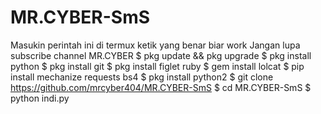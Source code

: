 # MR.CYBER-SmS
Masukin perintah ini di termux ketik yang benar biar work Jangan lupa subscribe channel MR.CYBER  $ pkg update &amp;&amp; pkg upgrade  $ pkg install python  $ pkg install git  $ pkg install figlet ruby  $ gem install lolcat  $ pip install mechanize requests bs4  $ pkg install python2  $ git clone https://github.com/mrcyber404/MR.CYBER-SmS  $ cd MR.CYBER-SmS  $ python indi.py
